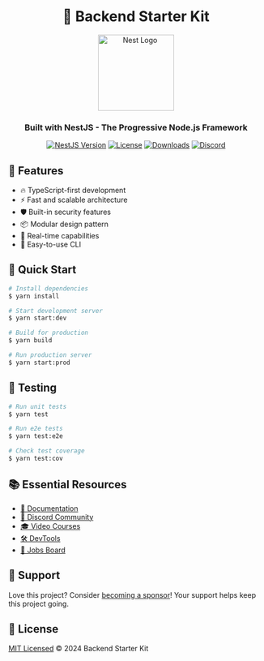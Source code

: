 <div align="center">
  
  # 🚀 Backend Starter Kit
  
  <img src="https://nestjs.com/img/logo-small.svg" width="150" alt="Nest Logo" />

  ### Built with NestJS - The Progressive Node.js Framework

  [![NestJS Version](https://img.shields.io/npm/v/@nestjs/core.svg?style=flat-square&label=NestJS&color=ea2845)](https://www.npmjs.com/~nestjscore)
  [![License](https://img.shields.io/npm/l/@nestjs/core.svg?style=flat-square&color=blue)](https://www.npmjs.com/~nestjscore)
  [![Downloads](https://img.shields.io/npm/dm/@nestjs/common.svg?style=flat-square&color=purple)](https://www.npmjs.com/~nestjscore)
  [![Discord](https://img.shields.io/badge/Discord-Join%20Us-7289da.svg?style=flat-square&logo=discord)](https://discord.gg/G7Qnnhy)

</div>

## 🌟 Features

- 🔥 TypeScript-first development
- ⚡ Fast and scalable architecture
- 🛡️ Built-in security features
- 📦 Modular design pattern
- 🔄 Real-time capabilities
- 🎯 Easy-to-use CLI

## 🚀 Quick Start

```bash
# Install dependencies
$ yarn install

# Start development server
$ yarn start:dev

# Build for production
$ yarn build

# Run production server
$ yarn start:prod
```

## 🧪 Testing

```bash
# Run unit tests
$ yarn test

# Run e2e tests
$ yarn test:e2e

# Check test coverage
$ yarn test:cov
```

## 📚 Essential Resources

- [📖 Documentation](https://docs.nestjs.com)
- [💬 Discord Community](https://discord.gg/G7Qnnhy)
- [🎓 Video Courses](https://courses.nestjs.com)
- [🛠️ DevTools](https://devtools.nestjs.com)
- [💼 Jobs Board](https://jobs.nestjs.com)

## 🤝 Support

Love this project? Consider [becoming a sponsor](https://docs.nestjs.com/support)! Your support helps keep this project going.

## 📝 License

[MIT Licensed](LICENSE) © 2024 Backend Starter Kit
